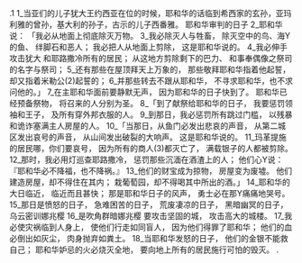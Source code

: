 .1 
1_当亚们的儿子犹大王约西亚在位的时候，耶和华的话临到希西家的玄孙，亚玛利雅的曾孙，基大利的孙子，古示的儿子西番雅。 
耶和华审判的日子 
2_耶和华说： 
「我必从地面上彻底除灭万物。 
3_我必除灭人与牲畜， 
除灭空中的鸟、海Y的鱼、 
绊脚石和恶人； 
我必把人从地面上剪除， 
这是耶和华说的。 
4_我必伸手攻击犹大 
和耶路撒冷所有的居民； 
从这地方剪除剩下的巴力、 
和事奉偶像之祭司的名字与祭司； 
5_还有那些在屋顶拜天上万象的， 
那些敬拜耶和华指着他起誓， 
却又指着米勒公(2)起誓的； 
6_并那些转去不跟从耶和华， 
不寻求耶和华，也不求问他的。」 
7_在主耶和华面前要静默无声， 
因为耶和华的日子快到了。 
耶和华已经预备祭物， 
将召来的人分别为圣。 
8_「到了献祭给耶和华的日子， 
我要惩罚领袖和王子， 
及所有穿外邦衣服的人。 
9_到那日，我必惩罚所有跳过门槛， 
以残暴和诡诈塞满主人房屋的人。 
10_「当那日，从鱼门必发出悲哀的声音， 
从第二城区发出哀号的声音， 
从山间发出破裂的大响声。 
这是耶和华说的。 
11_玛革提施的居民哪，你们要哀号， 
因为所有的商人(3)都灭亡了， 
满载银子的人都被剪除。 
12_那时，我必用灯巡查耶路撒冷， 
惩罚那些沉湎在酒渣上的人； 
他们心Y说： 
『耶和华必不降福，也不降祸。』 
13_他们的财宝成为掠物， 
房屋变为废墟。 
他们建造房屋，却不得住在其内； 
栽葡萄园，却不得喝其中所出的酒。」 
14_耶和华的大日临近， 
临近而且甚快； 
那是耶和华日子的风声， 
勇士必在那Y痛痛地哭号。 
15_那日是愤怒的日子， 
急难困苦的日子， 
荒废凄凉的日子， 
黑暗幽冥的日子， 
乌云密训娜兆樱 
16_是吹角群暗娜兆樱 
要攻击坚固的城， 
攻击高大的城楼。 
17_我必使灾祸临到人身上， 
使他们行走如同盲人， 
因为他们得罪了耶和华； 
他们的血必倒出如灰尘， 
肉身抛弃如粪土。 
18_当耶和华发怒的日子， 
他们的金银不能救自己； 
耶和华妒忌的火必烧灭全地， 
要向地上所有的居民施行可怕的毁灭。 
  .